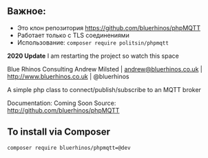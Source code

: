 ## Важное:
* Это клон репозитория https://github.com/bluerhinos/phpMQTT
* Работает только с TLS соединениями
* Использование: `composer require politsin/phpmqtt`

**2020 Update**
I am restarting the project so watch this space


Blue Rhinos Consulting
Andrew Milsted | andrew@bluerhinos.co.uk | http://www.bluerhinos.co.uk | @bluerhinos

A simple php class to connect/publish/subscribe to an MQTT broker

Documentation: Coming Soon
Source: http://github.com/bluerhinos/phpMQTT

To install via Composer
-----------------------
`composer require bluerhinos/phpmqtt=@dev`

